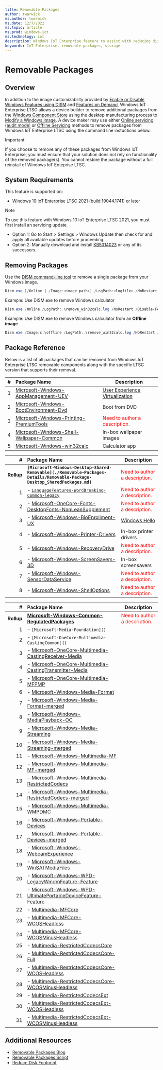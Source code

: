 ```yaml
---
title: Removable Packages
author: twarwick
ms.author: twarwick
ms.date: 12/7/2022
ms.topic: article
ms.prod: windows-iot
ms.technology: iot
description: Windows IoT Enterprise feature to assist with reducing disk footprint
keywords: IoT Enterprise, removable packages, storage
---
```


# Removable Packages
## Overview
In addition to the image customizability provided by [Enable or Disable Windows Features using DISM](https://learn.microsoft.com/windows-hardware/manufacture/desktop/enable-or-disable-windows-features-using-dism) and [Features on Demand](https://learn.microsoft.com/windows-hardware/manufacture/desktop/features-on-demand-v2--capabilities), Windows IoT Enterprise LTSC allows a device builder to remove additional packages from the [Windows Component Store](https://learn.microsoft.com/windows-hardware/manufacture/desktop/manage-the-component-store) using the desktop manufacturing process to [Modify a Windows image](/windows-hardware/manufacture/desktop/modify-an-image).  A device maker may use either [Online servicing (audit mode)](/windows-hardware/manufacture/desktop/audit-mode-overview) or [Offline Servicing](/windows-hardware/manufacture/desktop/mount-and-modify-a-windows-image-using-dism) methods to remove packages from Windows IoT Enterprise LTSC using the command line instuctions below..
> [!Important]
>
>If you choose to remove any of these packages from Windows IoT Enterprise, you must ensure that your  solution does not rely on functionality of the removed package(s). You cannot restore the package without a full reinstall of Windows IoT Enteprise LTSC.

## System Requirements
This feature is supported on:
- Windows 10 IoT Enterprise LTSC 2021 (build 19044.1741) or later

> [!Note]
>
> To use this feature with Windows 10 IoT Enterprise LTSC 2021, you must first install an servicing update.  
> - Option 1: Go to Start > Settings > Windows Update then check for and apply all available updates before proceeding.
> - Option 2: Manually download and install  [KB5014023](https://support.microsoft.com/topic/june-2-2022-kb5014023-os-builds-19042-1741-19043-1741-and-19044-1741-preview-65ac6a5d-439a-4e88-b431-a5e2d4e2516a) or any of its successors.
 
 ## Removing Packages

Use the [DISM command-line tool](/windows-hardware/manufacture/desktop/what-is-dism) to remove a single package from your Windows image.

```powershell
Dism.exe [/Online | /Image:<image path>] /LogPath:<logfile> /NoRestart /Disable-Feature /FeatureName:<package name> /PackageName:@Package
```

Example: Use DISM.exe to remove Windows calculator  
```powershell
Dism.exe /Online /LogPath:.\remove_win32calc.log /NoRestart /Disable-Feature /FeatureName:Microsoft-Windows-win32calc /PackageName:@Package
````

Example: Use DISM.exe to remove Windows calculator from an **Offline image**  
```powershell
Dism.exe /Image:c:\offline /LogPath:.\remove_win32calc.log /NoRestart /Disable-Feature /FeatureName:Microsoft-Windows-win32calc /PackageName:@Package
````
 
## Package Reference

Below is a list of all packages that can be removed from Windows IoT Enterprise LTSC removable components along with the specific LTSC version that supports their removal. 

| #| Package Name  | Description  |
|--:|:-------------|--------------|
|  1 |[Microsoft-Windows-AppManagement-UEV](./Removable-Packages-Details/Removable-Package-AppManagement_UEV.md) | [User Experience Virtualization](https://learn.microsoft.com/windows/configuration/ue-v/uev-for-windows) |
|  2 |[Microsoft-Windows-BootEnvironment-Dvd](./Removable-Packages-Details/Removable-Package-BootEnvironment_Dvd.md) | Boot from DVD |
|  3 |[Microsoft-Windows-Printing-PremiumTools](./Removable-Packages-Details/Removable-Package-Printing_PremiumTools.md) | <span style="color:red"> Need to author a description. </span> |
|  4 |[Microsoft-Windows-Shell-Wallpaper-Common](./Removable-Packages-Details/Removable-Package-Shell_Wallpaper.md) | In-box wallpaper images | 
|  5 |[Microsoft-Windows-win32calc](./Removable-Packages-Details/Removable-Package-win32calc.md) | Calculator app |

| #| Package Name  | Description  |
|--:|:-------------|--------------|
| **Rollup** |**```[Microsoft-Windows-Desktop-Shared-Removable](./Removable-Packages-Details/Removable-Package-Desktop_SharedPackages.md)```** | <span style="color:red"> Need to author a description. </span> |
|  1 | - [```LanguageFeatures-WordBreaking-Common-legacy```](./Removable-Packages-Details/Removable-Package-LanguageFeatures_WordBreaking_Common_Legacy.md) | <span style="color:red"> Need to author a description. </span>  |
|  2 | - [Microsoft-OneCore-Fonts-DesktopFonts-NonLeanSupplement](./Removable-Packages-Details/Removable-Package-Fonts_DesktopFonts_NonLeanSupplement.md) | <span style="color:red"> Need to author a description. </span> |
|  3 | - [Microsoft-Windows-BioEnrollment-UX](./Removable-Packages-Details/Removable-Package-BioEnrollment_UX.md) | [Windows Hello](https://learn.microsoft.com/windows-hardware/design/device-experiences/windows-hello) |
|  4 | - [Microsoft-Windows-Printer-Drivers](./Removable-Packages-Details/Removable-Package-Printer_Drivers.md) | In-box printer drivers  |
|  5 | - [Microsoft-Windows-RecoveryDrive](./Removable-Packages-Details/Removable-Package-RecoveryDrive.md) | <span style="color:red"> Need to author a description. </span> |
|  6 | - [Microsoft-Windows-ScreenSavers-3D](./Removable-Packages-Details/Removable-Package-ScreenSavers.md) | In-box screensavers  |
|  7 | - [Microsoft-Windows-SensorDataService](./Removable-Packages-Details/Removable-Package-SensorDataService.md) | <span style="color:red"> Need to author a description. </span> |
|  8 | - [Microsoft-Windows-ShellOptions](./Removable-Packages-Details/Removable-Package-ShellOptions.md) | <span style="color:red"> Need to author a description. </span> 

| #| Package Name  | Description  |
|--:|:-------------|--------------|
|  **Rollup** |**[Microsoft-Windows-Common-RegulatedPackages](./Removable-Packages-Details/Removable-Package-Common_RegulatedPackages.md)** |  <span style="color:red"> Need to author a description. </span> |
|  1 | - ```[Microsoft-Media-Foundation]()``` | |
|  2 | - ```[Microsoft-OneCore-Multimedia-CastingCommon]()``` | |
|  3 | - [Microsoft-OneCore-Multimedia-CastingReceiver-Media]() | |
|  4 | - [Microsoft-OneCore-Multimedia-CastingTransmitter-Media]() | |
|  5 | - [Microsoft-OneCore-Multimedia-MFPMP]() | |
|  6 | - [Microsoft-Windows-Media-Format]() | |
|  7 | - [Microsoft-Windows-Media-Format-merged]() | |
|  8 | - [Microsoft-Windows-MediaPlayback-OC]() | |
|  9 | - [Microsoft-Windows-Media-Streaming]() | |
| 10 | - [Microsoft-Windows-Media-Streaming-merged]() | |
| 11 | - [Microsoft-Windows-Multimedia-MF]() | |
| 12 | - [Microsoft-Windows-Multimedia-MF-merged]() | |
| 13 | - [Microsoft-Windows-Multimedia-RestrictedCodecs]() | |
| 14 | - [Microsoft-Windows-Multimedia-RestrictedCodecs-merged]() | |
| 15 | - [Microsoft-Windows-Multimedia-WMPDMC]() | |
| 16 | - [Microsoft-Windows-Portable-Devices]() | |
| 17 | - [Microsoft-Windows-Portable-Devices-merged]() | |
| 18 | - [Microsoft-Windows-WebcamExperience]() | |
| 19 | - [Microsoft-Windows-WinSATMediaFiles]() | |
| 20 | - [Microsoft-Windows-WPD-LegacyWmdmFeature-Feature]() | |
| 21 | - [Microsoft-Windows-WPD-UltimatePortableDeviceFeature-Feature]() | |
| 22 | - [Multimedia-MFCore]() | |
| 23 | - [Multimedia-MFCore-WCOSHeadless]() | |
| 24 | - [Multimedia-MFCore-WCOSMinusHeadless]() | |
| 25 | - [Multimedia-RestrictedCodecsCore]() | |
| 26 | - [Multimedia-RestrictedCodecsCore-Full]() | |
| 27 | - [Multimedia-RestrictedCodecsCore-WCOSHeadless]() | |
| 28 | - [Multimedia-RestrictedCodecsCore-WCOSMinusHeadless]() | |
| 29 | - [Multimedia-RestrictedCodecsExt]() | |
| 30 | - [Multimedia-RestrictedCodecsExt-WCOSHeadless]() | |
| 31 | - [Multimedia-RestrictedCodecsExt-WCOSMinusHeadless]() | |


## Additional Resources
* [Removable Packages Blog](https://aka.ms/RemovablePackagesBlog)
* [Removable Packages Script](https://aka.ms/RemovablePackagesScript)
* [Reduce Disk Footprint](/windows/iot/iot-enterprise/optimize-your-device/reduce-disk-footprint)
